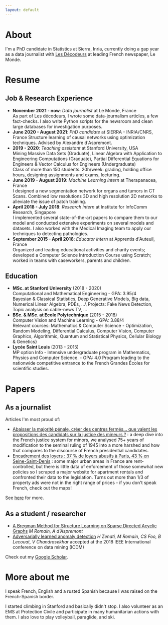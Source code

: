 ```yaml
---
layout: default
---
```


# About

I'm a PhD candidate in Statistics at Sierra, Inria, currently doing a gap year as a data journalist with [Les Décodeurs](https://www.lemonde.fr/les-decodeurs/) at leading French newspaper, Le Monde.

# Resume

## Job & Research Experience 

- __November 2021 - now__: _Data journalist_ at Le Monde, France  
As part of Les décodeurs, I wrote some data-journalism articles, a few fact-checks. I also write Python scripts for the newsroom and clean large databases for investigation purposes. 
- __June 2020 - August 2021__: _PhD candidate_ at SIERRA - INRIA/CNRS, France
Structure learning of causal networks using optimization techniques. Advised by Alexandre d'Aspremont.
- __2019 - 2020__: _Teaching assistant_ at Stanford University, USA  
Mining Massive Data Sets (Graduate), Linear Algebra with Application to Engineering Computations (Graduate), Partial Differential Equations for Engineers \& Vector Calculus for Engineers (Undergraduate)  
Class of more than 150 students. 20h/week: grading, holding office hours, designing assignments and exams, lecturing.
- __June 2019 - August 2019__: _Machine Learning intern_ at Therapanacea, France  
I designed a new segmentation network for organs and tumors in CT Scans. Combined low resolutions 3D and high resolution 2D networks to alleviate the issue of patch training.
- __April 2018 - July 2018__: _Research intern_ at Institute for InfoComm Research, Singapore  
I implemented several state-of-the-art papers to compare them to our model and conducted extensive experiments on several models and datasets.
  I also worked with the Medical Imaging team to apply our techniques to detecting pathologies.
- __September 2015 - April 2016__: _Educator intern_ at Apprentis d'Auteuil, France  
Organized and leading educational activities and charity events; developed a Computer Science Introduction Course using Scratch; worked in teams with caseworkers, parents and children.
## Education

- __MSc. at Stanford University__ (2018 - 2020)  
Computational and Mathematical Engineering - GPA: 3.95/4  
Bayesian \& Classical Statistics, Deep Generative Models, Big data, Numerical Linear Algebra, PDEs, ...\\
Projects: Fake News Detection, Topic analysis on cable-news TV, ...
- __BSc. \& MSc. at Ecole Polytechnique__ (2015 - 2018)  
Computer Vision and Machine Learning - GPA: 3.88/4  
Relevant courses: Mathematics \& Computer Science - Optimization, Random Modeling, Differential Calculus, Computer Vision, Computer Graphics, Algorithmic, Quantum and Statistical Physics, Cellular Biology \& Genetics}
- __Lycée Saint Louis__ (2013 - 2015)  
MP option Info - Intensive undergraduate program in Mathematics, Physics and Computer Science. - GPA: 4.0 
Program leading to the nationwide competitive entrance to the French Grandes Écoles for scientific studies.

# Papers

## As a journalist

Articles I'm most proud of:
- [Abaisser la majorité pénale, créer des centres fermés… que valent les propositions des candidats sur la justice des mineurs ?](https://www.lemonde.fr/les-decodeurs/article/2021/12/15/abaisser-la-majorite-penale-creer-des-centres-fermes-que-valent-ces-propositions-sur-la-justice-des-mineurs\_6106189i\_4355770.html) : a deep dive into the French justice system for minors, we analysed 75+ years of modification to the seminal ruling of 1945 into a more harshed and how that compares to the discourse of French presidential candidates.
- [Encadrement des loyers : 37 % de loyers abusifs à Paris, 43 % en Seine-Saint-Denis](https://www.lemonde.fr/les-decodeurs/article/2021/12/05/encadrement-des-loyers-37-de-loyers-abusifs-a-paris-43-en-seine-saint-denis\_6104818\_4355770.html) : some major urban areas in France are rent-controlled, but there is little data of enforcement of those somewhat new policies so I scraped a major website for apartment rentals and confronted their data to the legislation. Turns out more than 1/3 of property ads were not in the right range of prices - if you don't speak French, check out the maps!

See [here](https://www.lemonde.fr/signataires/manon-romain/) for more.

## As a student / researcher
- [A Bregman Method for Structure Learning on Sparse Directed Acyclic Graphs](https://arxiv.org/abs/2011.02764) _M Romain, A d'Aspremont_
- [Adversarially learned anomaly detection](https://ieeexplore.ieee.org/abstract/document/8594897) _H Zenati, M Romain, CS Foo, B Lecouat, V Chandrasekhar_ accepted at the 2018 IEEE International conference on data mining (ICDM)

Check out my [Google Scholar](https://scholar.google.com/citations?user=WkdIczkAAAAJ&hl=fr).


# More about me

I speak French, English and a rusted Spanish because I was raised on the French-Spanish border.  

I started climbing in Stanford and basically didn't stop. I also volunteer as an EMS at Protection Civile and participate in many humanitarian actions with them. 
I also love to play volleyball, paraglide, and ski.

